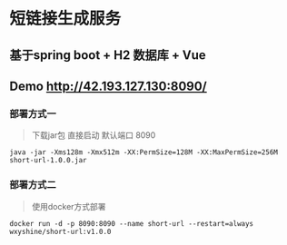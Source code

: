# 短链接生成服务

## 基于spring boot + H2 数据库 + Vue

## Demo http://42.193.127.130:8090/

### 部署方式一

> 下载jar包 直接启动 默认端口 8090

```shell
java -jar -Xms128m -Xmx512m -XX:PermSize=128M -XX:MaxPermSize=256M  short-url-1.0.0.jar

```

### 部署方式二

> 使用docker方式部署  

```shell
docker run -d -p 8090:8090 --name short-url --restart=always wxyshine/short-url:v1.0.0
```